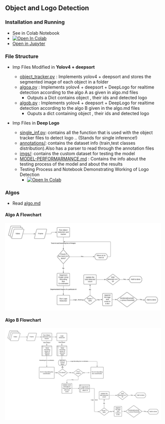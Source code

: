 ## Object and Logo Detection

### Installation and Running
- See in Colab Notebook
- [![Open In Colab](https://colab.research.google.com/assets/colab-badge.svg)](https://colab.research.google.com/drive/1O84ALermB0Jh6MFe1mGAfFc1aP03eOae?usp=sharing)
- [Open in Jupyter](https://github.com/mananmadan/object-logo-detection/blob/master/Vision_Detection_System_(Video_%2B_DeepLogo)_Final.ipynb)

### File Structure
- Imp Files Modified in **Yolov4 + deepsort**
    - [object_tracker.py](https://github.com/mananmadan/yolov4-deepsort/blob/c336e0d3c0db085f958334d4d884f947b54972d4/object_tracker.py) : Implements yolov4 + deepsort and stores the segmented image of each object in a folder
    - [algoa.py](https://github.com/mananmadan/yolov4-deepsort/blob/c336e0d3c0db085f958334d4d884f947b54972d4/algoa.py) : Implements yolov4 + deepsort + DeepLogo for realtime detection according to the algo A as given in algo.md files
        - Outputs a Dict contains object , their ids and detected logo
    - [algob.py](https://github.com/mananmadan/yolov4-deepsort/blob/c336e0d3c0db085f958334d4d884f947b54972d4/algob.py) : Implements yolov4 + deepsort + DeepLogo for realtime detection according to the algo B given in the algo.md files
        - Ouputs a dict containing object , their ids and detected logo

- Imp Files in **Deep Logo**
    - [single_inf.py](https://github.com/mananmadan/DeepLogo/blob/9d1feeb2ec3e3a22d72cb6dbd9ca34b77243b294/single_inf.py): contains all the function that is used with the object tracker files to detect logo .. (Stands for single inference!)
    - [annotations/](https://github.com/mananmadan/DeepLogo/tree/c3d57d456d5d424c330bb16adcb3fa36f2ecc934/annotations): contains the dataset info (train,test classes distribution).Also has a parser to read through the annotation files
    - [imgs/](https://github.com/mananmadan/DeepLogo/tree/c3d57d456d5d424c330bb16adcb3fa36f2ecc934/imgs): contains the custom dataset for testing the model
    - [MODEL-PERFORMARMANCE.md](https://github.com/mananmadan/DeepLogo/blob/c3d57d456d5d424c330bb16adcb3fa36f2ecc934/MODEL-PERFORMANCE.md) : Contains the info about the testing process of the model and about the results
    - Testing Process and Notebook Demonstrating Working of Logo Detection
        - [![Open In Colab](https://colab.research.google.com/assets/colab-badge.svg)](https://colab.research.google.com/drive/1KOZ71GZXCz3N652kl832H_FfWX8K4Tx3?usp=sharing)

### Algos
- Read [algo.md](https://github.com/mananmadan/object-logo-detection/blob/master/algo.md)


#### Algo A Flowchart
![Algo A](flowchart/algoa.jpeg)

#### Algo B Flowchart
![Algo B](flowchart/algob.jpeg)